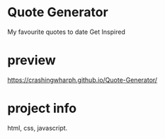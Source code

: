 # Quote Generator
My favourite quotes to date
Get Inspired

# preview
https://crashingwharph.github.io/Quote-Generator/

# project info
html, css, javascript.

